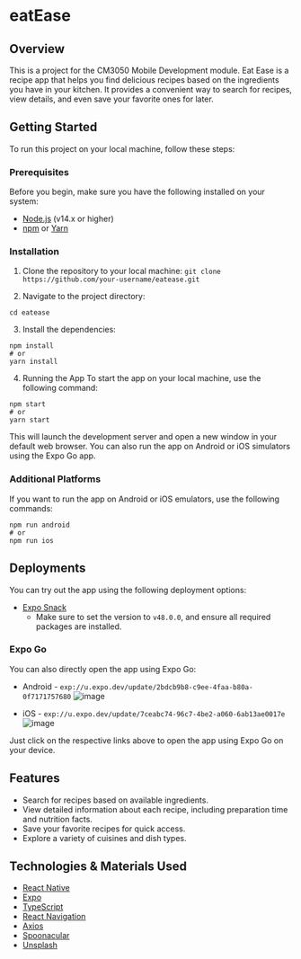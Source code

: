 # eatEase

## Overview

This is a project for the CM3050 Mobile Development module.
Eat Ease is a recipe app that helps you find delicious recipes based on the ingredients you have in your kitchen. It provides a convenient way to search for recipes, view details, and even save your favorite ones for later. 

## Getting Started

To run this project on your local machine, follow these steps:

### Prerequisites
Before you begin, make sure you have the following installed on your system:

- [Node.js](https://nodejs.org/) (v14.x or higher)
- [npm](https://www.npmjs.com/get-npm) or [Yarn](https://classic.yarnpkg.com/en/docs/install)

### Installation
1. Clone the repository to your local machine:
`git clone https://github.com/your-username/eatease.git`

2. Navigate to the project directory:
```
cd eatease
```

3. Install the dependencies:
```
npm install
# or
yarn install
```

4. Running the App
To start the app on your local machine, use the following command:

```
npm start
# or
yarn start
```

This will launch the development server and open a new window in your default web browser. You can also run the app on Android or iOS simulators using the Expo Go app.

### Additional Platforms
If you want to run the app on Android or iOS emulators, use the following commands:

```
npm run android
# or
npm run ios
```

## Deployments

You can try out the app using the following deployment options:

- [Expo Snack](https://snack.expo.dev/@oknotok1/eatease)
    * Make sure to set the version to `v48.0.0`, and ensure all required packages are installed.

### Expo Go

You can also directly open the app using Expo Go:

- Android - `exp://u.expo.dev/update/2bdcb9b8-c9ee-4faa-b80a-0f7171757680` ![image](https://github.com/oknotok1/eatEase/assets/72703102/85e7626e-0aa8-4e6e-8ef9-58178119a90e)

- iOS - `exp://u.expo.dev/update/7ceabc74-96c7-4be2-a060-6ab13ae0017e` ![image](https://github.com/oknotok1/eatEase/assets/72703102/452fb30e-0997-45c0-be2f-525e0e2abc25)

Just click on the respective links above to open the app using Expo Go on your device.

## Features
- Search for recipes based on available ingredients.
- View detailed information about each recipe, including preparation time and nutrition facts.
- Save your favorite recipes for quick access.
- Explore a variety of cuisines and dish types.

## Technologies & Materials Used
- [React Native](https://reactnative.dev/)
- [Expo](https://expo.dev/)
- [TypeScript](https://www.typescriptlang.org/)
- [React Navigation](https://reactnavigation.org/)
- [Axios](https://axios-http.com/)
- [Spoonacular](https://spoonacular.com/)
- [Unsplash](https://unsplash.com/)

